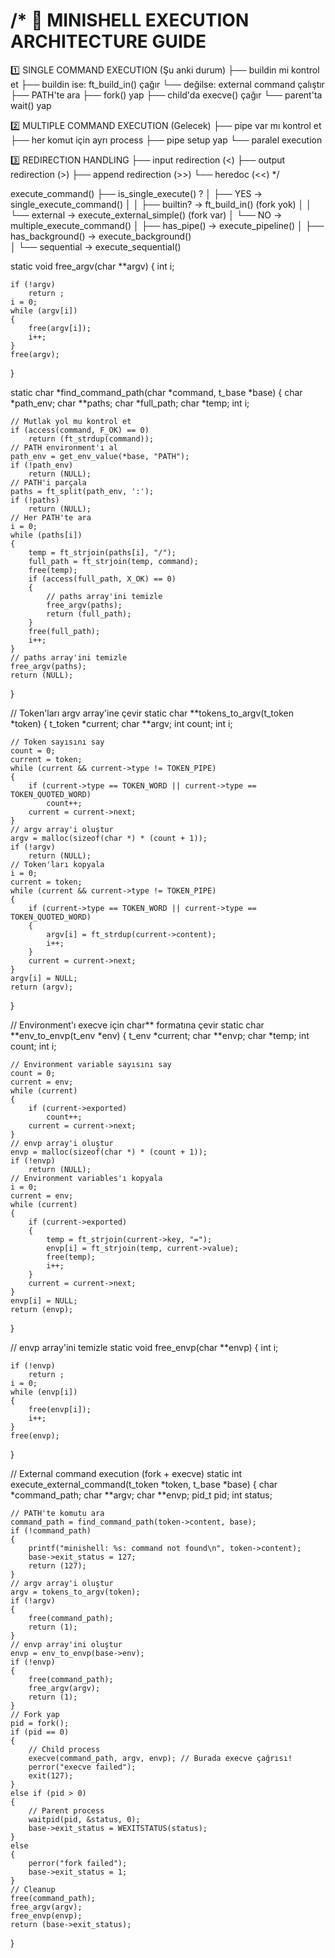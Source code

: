 /* 
🎯 MINISHELL EXECUTION ARCHITECTURE GUIDE
=======================================

1️⃣ SINGLE COMMAND EXECUTION (Şu anki durum)
├── buildin mi kontrol et
├── buildin ise: ft_build_in() çağır
└── değilse: external command çalıştır
    ├── PATH'te ara
    ├── fork() yap
    ├── child'da execve() çağır
    └── parent'ta wait() yap

2️⃣ MULTIPLE COMMAND EXECUTION (Gelecek)
├── pipe var mı kontrol et
├── her komut için ayrı process
├── pipe setup yap
└── paralel execution

3️⃣ REDIRECTION HANDLING
├── input redirection (<)
├── output redirection (>)
├── append redirection (>>)
└── heredoc (<<)
*/





execute_command()
├── is_single_execute() ? 
│   ├── YES → single_execute_command()
│   │   ├── builtin? → ft_build_in() (fork yok)
│   │   └── external → execute_external_simple() (fork var)
│   └── NO → multiple_execute_command()
│       ├── has_pipe() → execute_pipeline()
│       ├── has_background() → execute_background()  
│       └── sequential → execute_sequential()





static void	free_argv(char **argv)
{
	int	i;

	if (!argv)
		return ;
	i = 0;
	while (argv[i])
	{
		free(argv[i]);
		i++;
	}
	free(argv);
}

static char	*find_command_path(char *command, t_base *base)
{
	char	*path_env;
	char	**paths;
	char	*full_path;
	char	*temp;
	int		i;

	// Mutlak yol mu kontrol et
	if (access(command, F_OK) == 0)
		return (ft_strdup(command));
	// PATH environment'ı al
	path_env = get_env_value(*base, "PATH");
	if (!path_env)
		return (NULL);
	// PATH'i parçala
	paths = ft_split(path_env, ':');
	if (!paths)
		return (NULL);
	// Her PATH'te ara
	i = 0;
	while (paths[i])
	{
		temp = ft_strjoin(paths[i], "/");
		full_path = ft_strjoin(temp, command);
		free(temp);
		if (access(full_path, X_OK) == 0)
		{
			// paths array'ini temizle
			free_argv(paths);
			return (full_path);
		}
		free(full_path);
		i++;
	}
	// paths array'ini temizle
	free_argv(paths);
	return (NULL);
}

// Token'ları argv array'ine çevir
static char	**tokens_to_argv(t_token *token)
{
	t_token	*current;
	char	**argv;
	int		count;
	int		i;

	// Token sayısını say
	count = 0;
	current = token;
	while (current && current->type != TOKEN_PIPE)
	{
		if (current->type == TOKEN_WORD || current->type == TOKEN_QUOTED_WORD)
			count++;
		current = current->next;
	}
	// argv array'i oluştur
	argv = malloc(sizeof(char *) * (count + 1));
	if (!argv)
		return (NULL);
	// Token'ları kopyala
	i = 0;
	current = token;
	while (current && current->type != TOKEN_PIPE)
	{
		if (current->type == TOKEN_WORD || current->type == TOKEN_QUOTED_WORD)
		{
			argv[i] = ft_strdup(current->content);
			i++;
		}
		current = current->next;
	}
	argv[i] = NULL;
	return (argv);
}

// Environment'ı execve için char** formatına çevir
static char	**env_to_envp(t_env *env)
{
	t_env	*current;
	char	**envp;
	char	*temp;
	int		count;
	int		i;

	// Environment variable sayısını say
	count = 0;
	current = env;
	while (current)
	{
		if (current->exported)
			count++;
		current = current->next;
	}
	// envp array'i oluştur
	envp = malloc(sizeof(char *) * (count + 1));
	if (!envp)
		return (NULL);
	// Environment variables'ı kopyala
	i = 0;
	current = env;
	while (current)
	{
		if (current->exported)
		{
			temp = ft_strjoin(current->key, "=");
			envp[i] = ft_strjoin(temp, current->value);
			free(temp);
			i++;
		}
		current = current->next;
	}
	envp[i] = NULL;
	return (envp);
}

// envp array'ini temizle
static void	free_envp(char **envp)
{
	int	i;

	if (!envp)
		return ;
	i = 0;
	while (envp[i])
	{
		free(envp[i]);
		i++;
	}
	free(envp);
}

// External command execution (fork + execve)
static int	execute_external_command(t_token *token, t_base *base)
{
	char	*command_path;
	char	**argv;
	char	**envp;
	pid_t	pid;
	int		status;

	// PATH'te komutu ara
	command_path = find_command_path(token->content, base);
	if (!command_path)
	{
		printf("minishell: %s: command not found\n", token->content);
		base->exit_status = 127;
		return (127);
	}
	// argv array'i oluştur
	argv = tokens_to_argv(token);
	if (!argv)
	{
		free(command_path);
		return (1);
	}
	// envp array'ini oluştur
	envp = env_to_envp(base->env);
	if (!envp)
	{
		free(command_path);
		free_argv(argv);
		return (1);
	}
	// Fork yap
	pid = fork();
	if (pid == 0)
	{
		// Child process
		execve(command_path, argv, envp); // Burada execve çağrısı!
		perror("execve failed");
		exit(127);
	}
	else if (pid > 0)
	{
		// Parent process
		waitpid(pid, &status, 0);
		base->exit_status = WEXITSTATUS(status);
	}
	else
	{
		perror("fork failed");
		base->exit_status = 1;
	}
	// Cleanup
	free(command_path);
	free_argv(argv);
	free_envp(envp);
	return (base->exit_status);
}